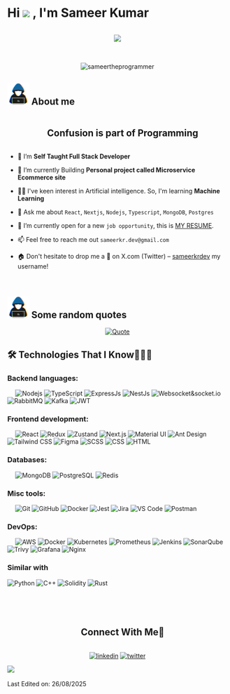 <h1 style="display: inline-block" align="center">
    <b>
        Hi <img src="https://media.giphy.com/media/hvRJCLFzcasrR4ia7z/giphy.gif" width="35"> , I'm Sameer Kumar 
    </b> 
</h1>

<p align="center">
    <img src="https://readme-typing-svg.herokuapp.com?font=Time+New+Roman&color=cyan&size=25&center=true&vCenter=true&width=600&height=100&lines=Welcome+to+my+profile;Self-Taught+Full+Stack+Developer,;Machine+Learning+Newbie,;Active+Learner/Researcher,;Love+to+learn+new+stuffs..<3">
</p>

<br>

<p align="center"> 
    <img src="https://komarev.com/ghpvc/?username=sameertheprogrammer&label=Profile%20views&color=0047AB&style=plastic?" alt="sameertheprogrammer" height="25px" width="160px"/> 
</p>
    
## <picture><img src="https://github.com/0xAbdulKhalid/0xAbdulKhalid/raw/main/assets/mdImages/about_me.gif" width="50px"></picture> **About me**

<!--h2 without bottom border-->
<div id="user-content-toc">
  <ul align="center">
    <summary><h2 style="display: inline-block">Confusion is part of Programming</h2></summary>
  </ul>
</div>

<!--Intro start-->

- 🔭 I’m  **Self Taught Full Stack Developer**

- 🔭 I’m currently Building **Personal project called Microservice Ecommerce site**

- :student: I've keen interest in Artificial intelligence. So, I'm learning **Machine Learning**

- 💬 Ask me about `React`, `Nextjs`, `Nodejs`, `Typescript`, `MongoDB`, `Postgres`
  
- :thinking: I’m currently open for a new `job opportunity`, this is [MY RESUME](https://drive.google.com/file/d/1YjYjkSj5esj9cUEgIGjIfWzvEK1sA7Jo/view?usp=drive_link).

- 📫 Feel free to reach me out `sameerkr.dev@gmail.com`

- 🏠 Don't hesitate to drop me a **👋** on X.com (Twitter) – [sameerkrdev](https://x.com/sameerkrdev) my username!
<!--Intro end-->

<br> 

## <picture><img src="https://github.com/0xAbdulKhalid/0xAbdulKhalid/raw/main/assets/mdImages/about_me.gif" width="50px"></picture> **Some random quotes**
<p align="center">
    <a href="https://github.com/piyushsuthar/github-readme-quotes">
        <img alt="Quote" src="https://quotes-github-readme.vercel.app/api?type=horizontal&theme=tokyonight&animation=grow_out_in&quoteCategory=programming">
    </a>
</p>


## 🛠️ Technologies That I Know👨🏻‍💻
### Backend languages:
&emsp;
![Nodejs](https://img.shields.io/badge/-Node.Js-000?&logo=nodedotjs)
![TypeScript](https://img.shields.io/badge/-TypeScript-000?&logo=TypeScript&logoColor=007ACC)
![ExpressJs](https://img.shields.io/badge/-ExpressJs-000?&logo=express&logoColor=007ACC)
![NestJs](https://img.shields.io/badge/-NestJs-000?&logo=nestjs&logoColor=007ACC)
![Websocket&socket.io](https://img.shields.io/badge/-Web%20socket%20/%20socket.io-000?&logo=socketdotio)
![RabbitMQ](https://img.shields.io/badge/-RabbitMQ-000?&logo=RabbitMQ&logoColor=007ACC)
![Kafka](https://img.shields.io/badge/-Kafka-000?&logo=apachekafka&logoColor=007ACC)
![JWT](https://img.shields.io/badge/-JWT-000?&logo=jsonwebtokens&logoColor=007ACC)

### Frontend development:
&emsp;
![React](https://img.shields.io/badge/-React-000?&logo=React)
![Redux](https://img.shields.io/badge/-Redux-000?&logo=Redux)
![Zustand](https://img.shields.io/badge/-Zustand-000?&logo=Redux)
![Next.js](https://img.shields.io/badge/-Next.js-000?&logo=Next.js)
![Material UI](https://img.shields.io/badge/-Material--UI-000?&logo=Material-UI)
![Ant Design](https://img.shields.io/badge/-Ant--Design-000?&logo=antdesign)
![Tailwind CSS](https://img.shields.io/badge/-Tailwind%20CSS-000?&logo=tailwindcss)
![Figma](https://img.shields.io/badge/-Figma-000?&logo=figma)
![SCSS](https://img.shields.io/badge/-SCSS-000?&logo=Sass)
![CSS](https://img.shields.io/badge/-CSS-000?&logo=CSS3)
![HTML](https://img.shields.io/badge/-HTML-000?&logo=HTML5)

### Databases:
&emsp;
![MongoDB](https://img.shields.io/badge/-MongoDB-000?&logo=MongoDB)
![PostgreSQL](https://img.shields.io/badge/-PostgreSQL-000?&logo=PostgreSQL)
![Redis](https://img.shields.io/badge/-Redis-000?&logo=Redis)

### Misc tools:
&emsp;
![Git](https://img.shields.io/badge/-Git-000?&logo=Git)
![GitHub](https://img.shields.io/badge/-GitHub-000?&logo=GitHub)
![Docker](https://img.shields.io/badge/-Docker-000?&logo=Docker)
![Jest](https://img.shields.io/badge/-Jest-000?&logo=Jest)
![Jira](https://img.shields.io/badge/-Jira-000?&logo=Jira)
![VS Code](https://img.shields.io/badge/-VS%20Code-000?&logo=Visual-Studio-Code)
![Postman](https://img.shields.io/badge/-Postman-000?&logo=Postman)

### DevOps:
&emsp;
![AWS](https://img.shields.io/badge/-AWS-000?&logo=Amazon-AWS)
![Docker](https://img.shields.io/badge/-Docker-000?&logo=Docker)
![Kubernetes](https://img.shields.io/badge/-Kubernetes-000?&logo=Kubernetes)
![Prometheus](https://img.shields.io/badge/-Prometheus-000?&logo=Prometheus)
![Jenkins](https://img.shields.io/badge/-Jenkins-000?&logo=jenkins)
![SonarQube](https://img.shields.io/badge/-SonarQube-000?&logo=sonarqube)
![Trivy](https://img.shields.io/badge/-Trivy-000?&logo=trivy)
![Grafana](https://img.shields.io/badge/-Grafana-000?&logo=Grafana)
![Nginx](https://img.shields.io/badge/-Nginx-000?&logo=Nginx)

### Similar with
![Python](https://img.shields.io/badge/-Python-000?&logo=Python)
![C++](https://img.shields.io/badge/-C++-000?&logo=cplusplus)
![Solidity](https://img.shields.io/badge/-Solidity-000?&logo=solidity)
![Rust](https://img.shields.io/badge/-Rust-000?&logo=rust)

<br><br>
<!-- Connect with me -->
<!--h2 without bottom border-->
<div id="user-content-toc">
  <ul align="center">
    <summary><h2 style="display: inline-block">Connect With Me🤝</h2></summary>
  </ul>
</div>

<!--icons and links-->
<p align="center">
  <a href="https://www.linkedin.com/in/sameer-the-programmer/" target="blank"><img align="center" src="https://user-images.githubusercontent.com/88904952/234979284-68c11d7f-1acc-4f0c-ac78-044e1037d7b0.png" alt="linkedin" height="50" width="50" /></a>
  <a href="https://twitter.com/Sameer_kumardev" target="blank"><img align="center" src="https://user-images.githubusercontent.com/88904952/234980676-61bfb021-ecc8-48f7-88e6-34c1b06c4a58.png" alt="twitter" height="50" width="50" /></a> 
</p>

<!--horizontal divider(gradiant)-->
<img src="https://user-images.githubusercontent.com/73097560/115834477-dbab4500-a447-11eb-908a-139a6edaec5c.gif">

Last Edited on: 26/08/2025
